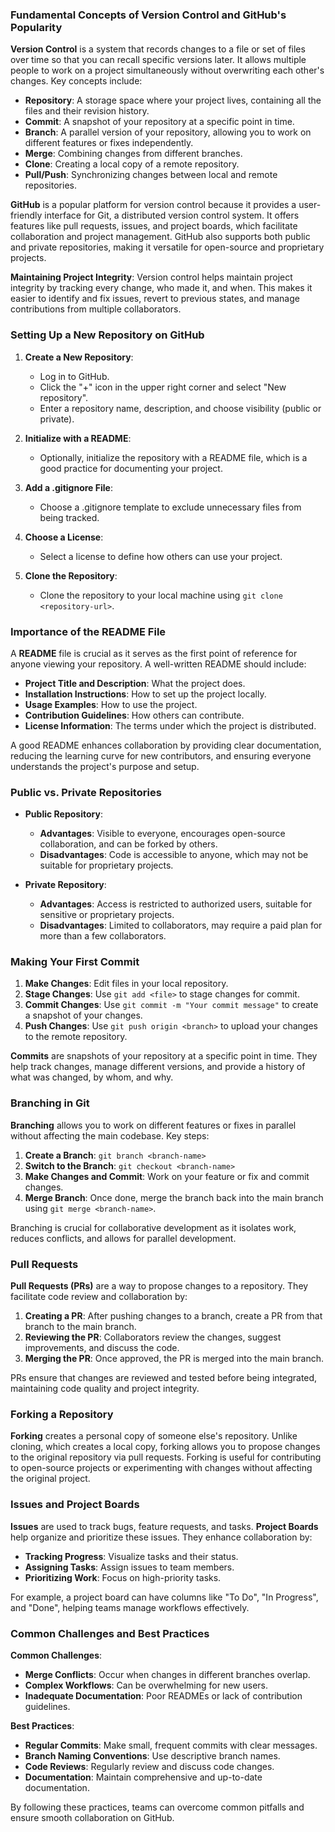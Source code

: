 ### Fundamental Concepts of Version Control and GitHub's Popularity

**Version Control** is a system that records changes to a file or set of files over time so that you can recall specific versions later. It allows multiple people to work on a project simultaneously without overwriting each other's changes. Key concepts include:

- **Repository**: A storage space where your project lives, containing all the files and their revision history.
- **Commit**: A snapshot of your repository at a specific point in time.
- **Branch**: A parallel version of your repository, allowing you to work on different features or fixes independently.
- **Merge**: Combining changes from different branches.
- **Clone**: Creating a local copy of a remote repository.
- **Pull/Push**: Synchronizing changes between local and remote repositories.

**GitHub** is a popular platform for version control because it provides a user-friendly interface for Git, a distributed version control system. It offers features like pull requests, issues, and project boards, which facilitate collaboration and project management. GitHub also supports both public and private repositories, making it versatile for open-source and proprietary projects.

**Maintaining Project Integrity**: Version control helps maintain project integrity by tracking every change, who made it, and when. This makes it easier to identify and fix issues, revert to previous states, and manage contributions from multiple collaborators.

### Setting Up a New Repository on GitHub

1. **Create a New Repository**:
   - Log in to GitHub.
   - Click the "+" icon in the upper right corner and select "New repository".
   - Enter a repository name, description, and choose visibility (public or private).

2. **Initialize with a README**:
   - Optionally, initialize the repository with a README file, which is a good practice for documenting your project.

3. **Add a .gitignore File**:
   - Choose a .gitignore template to exclude unnecessary files from being tracked.

4. **Choose a License**:
   - Select a license to define how others can use your project.

5. **Clone the Repository**:
   - Clone the repository to your local machine using `git clone <repository-url>`.

### Importance of the README File

A **README** file is crucial as it serves as the first point of reference for anyone viewing your repository. A well-written README should include:

- **Project Title and Description**: What the project does.
- **Installation Instructions**: How to set up the project locally.
- **Usage Examples**: How to use the project.
- **Contribution Guidelines**: How others can contribute.
- **License Information**: The terms under which the project is distributed.

A good README enhances collaboration by providing clear documentation, reducing the learning curve for new contributors, and ensuring everyone understands the project's purpose and setup.

### Public vs. Private Repositories

- **Public Repository**:
  - **Advantages**: Visible to everyone, encourages open-source collaboration, and can be forked by others.
  - **Disadvantages**: Code is accessible to anyone, which may not be suitable for proprietary projects.

- **Private Repository**:
  - **Advantages**: Access is restricted to authorized users, suitable for sensitive or proprietary projects.
  - **Disadvantages**: Limited to collaborators, may require a paid plan for more than a few collaborators.

### Making Your First Commit

1. **Make Changes**: Edit files in your local repository.
2. **Stage Changes**: Use `git add <file>` to stage changes for commit.
3. **Commit Changes**: Use `git commit -m "Your commit message"` to create a snapshot of your changes.
4. **Push Changes**: Use `git push origin <branch>` to upload your changes to the remote repository.

**Commits** are snapshots of your repository at a specific point in time. They help track changes, manage different versions, and provide a history of what was changed, by whom, and why.

### Branching in Git

**Branching** allows you to work on different features or fixes in parallel without affecting the main codebase. Key steps:

1. **Create a Branch**: `git branch <branch-name>`
2. **Switch to the Branch**: `git checkout <branch-name>`
3. **Make Changes and Commit**: Work on your feature or fix and commit changes.
4. **Merge Branch**: Once done, merge the branch back into the main branch using `git merge <branch-name>`.

Branching is crucial for collaborative development as it isolates work, reduces conflicts, and allows for parallel development.

### Pull Requests

**Pull Requests (PRs)** are a way to propose changes to a repository. They facilitate code review and collaboration by:

1. **Creating a PR**: After pushing changes to a branch, create a PR from that branch to the main branch.
2. **Reviewing the PR**: Collaborators review the changes, suggest improvements, and discuss the code.
3. **Merging the PR**: Once approved, the PR is merged into the main branch.

PRs ensure that changes are reviewed and tested before being integrated, maintaining code quality and project integrity.

### Forking a Repository

**Forking** creates a personal copy of someone else's repository. Unlike cloning, which creates a local copy, forking allows you to propose changes to the original repository via pull requests. Forking is useful for contributing to open-source projects or experimenting with changes without affecting the original project.

### Issues and Project Boards

**Issues** are used to track bugs, feature requests, and tasks. **Project Boards** help organize and prioritize these issues. They enhance collaboration by:

- **Tracking Progress**: Visualize tasks and their status.
- **Assigning Tasks**: Assign issues to team members.
- **Prioritizing Work**: Focus on high-priority tasks.

For example, a project board can have columns like "To Do", "In Progress", and "Done", helping teams manage workflows effectively.

### Common Challenges and Best Practices

**Common Challenges**:
- **Merge Conflicts**: Occur when changes in different branches overlap.
- **Complex Workflows**: Can be overwhelming for new users.
- **Inadequate Documentation**: Poor READMEs or lack of contribution guidelines.

**Best Practices**:
- **Regular Commits**: Make small, frequent commits with clear messages.
- **Branch Naming Conventions**: Use descriptive branch names.
- **Code Reviews**: Regularly review and discuss code changes.
- **Documentation**: Maintain comprehensive and up-to-date documentation.

By following these practices, teams can overcome common pitfalls and ensure smooth collaboration on GitHub.
